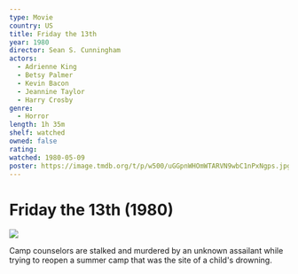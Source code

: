 ```yaml
---
type: Movie
country: US
title: Friday the 13th
year: 1980
director: Sean S. Cunningham
actors:
  - Adrienne King
  - Betsy Palmer
  - Kevin Bacon
  - Jeannine Taylor
  - Harry Crosby
genre:
  - Horror
length: 1h 35m
shelf: watched
owned: false
rating:
watched: 1980-05-09
poster: https://image.tmdb.org/t/p/w500/uGGpnWHOmWTARVN9wbC1nPxNgps.jpg
---
```


# Friday the 13th (1980)

![](https://image.tmdb.org/t/p/w500/uGGpnWHOmWTARVN9wbC1nPxNgps.jpg)

Camp counselors are stalked and murdered by an unknown assailant while trying to reopen a summer camp that was the site of a child's drowning.